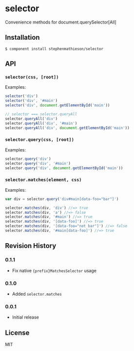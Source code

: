 
# selector

  Convenience methods for document.querySelector[All]

## Installation

    $ component install stephenmathieson/selector

## API

### `selector(css, [root])`

Examples:

```js
selector('div')
selector('div', '#main')
selector('div', document.getElementById('main'))

// selector === selector.queryAll
selector.queryAll('div')
selector.queryAll('div', '#main')
selector.queryAll('div', document.getElementById('main'))
```

### `selector.query(css, [root])`

Examples:

```js
selector.query('div')
selector.query('div', '#main')
selector.query('div', document.getElementById('main'))
```

### `selector.matches(element, css)`

Examples:

```js
var div = selector.query('div#main[data-foo="bar"]')

selector.matches(div, 'div') //=> true
selector.matches(div, 'a') //=> false
selector.matches(div, '#main') //=> true
selector.matches(div, '[data-foo]') //=> true
selector.matches(div, '[data-foo="not bar"]') //=> false
selector.matches(div, '#main[data-foo]') //=> true
```

## Revision History

### 0.1.1 

- Fix native `{prefix}MatchesSelector` usage

### 0.1.0 

- Added `selector.matches`

### 0.0.1 

- Initial release

## License

  MIT
